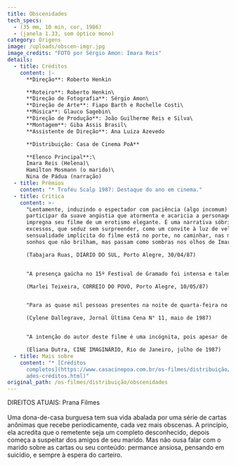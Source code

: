 ```yaml
---
title: Obscenidades
tech_specs:
  - (35 mm, 10 min, cor, 1986)
  - (janela 1.33, som óptico mono)
category: Origens
image: /uploads/obscen-imgr.jpg
image_credits: "FOTO por Sérgio Amon: Imara Reis"
details:
  - title: Créditos
    content: |-
      **Direção**: Roberto Henkin

      **Roteiro**: Roberto Henkin\
      **Direção de Fotografia**: Sérgio Amon\
      **Direção de Arte**: Fiapo Barth e Rochelle Costi\
      **Música**: Glauco Sagebin\
      **Direção de Produção**: João Guilherme Reis e Silva\
      **Montagem**: Giba Assis Brasil\
      **Assistente de Direção**: Ana Luiza Azevedo

      **Distribuição: Casa de Cinema PoA**

      **Elenco Principal**:\
      Imara Reis (Helena)\
      Hamilton Mosmann (o marido)\
      Nina de Pádua (narração)
  - title: Prêmios
    content: "* Troféu Scalp 1987: Destaque do ano em cinema."
  - title: Crítica
    content: >-
      "Lentamente, induzindo o espectador com paciência (algo incomum) a
      participar da suave angústia que atormenta e acaricia a personagem, Henkin
      impregna seu filme de um erotismo elegante. É uma narrativa sóbria, sem
      excessos, que seduz sem surpreender, como um convite à luz de velas. A
      sensualidade implícita do filme está no porte, no caminhar, nas mãos e nos
      sonhos que não brilham, mas passam como sombras nos olhos de Imara Reis."\

      (Tabajara Ruas, DIÁRIO DO SUL, Porto Alegre, 30/04/87)


      "A presença gaúcha no 15º Festival de Gramado foi intensa e talentosa. (...) OBSCENIDADES, de Roberto Henkin, despontou como o melhor e mais injustiçado do certame. Por aí correram disparatadas patrulhas ideológicas que taxaram o filme de burguês e alienado, ignorando a síntese, a invenção e a vitalidade que permearam a criação de Henkin, além do primoroso acabamento técnico dessa pequena grande obra de arte do cinema gaúcho."\

      (Marlei Teixeira, CORREIO DO POVO, Porto Alegre, 10/05/87)


      "Para as quase mil pessoas presentes na noite de quarta-feira no XV Festival de Gramado, um filme de curta-metragem deixou a certeza de que ganharia muitos prêmios. OBSCENIDADES, do gaúcho Roberto Henkin, com sua riqueza de imagens, boa narrativa e história surpreendente, inaugurou os aplausos unânimes que até então não se ouviam durante a mostra."\

      (Cylene Dallegrave, Jornal Última Cena N° 11, maio de 1987)


      "A intenção do autor deste filme é uma incógnita, pois apesar de realizado com capricho do ponto de vista técnico, (deixa) passar uma mensagem bastante estranha: de que uma mulher qualquer em situação de solidão e tédio aceita e quase pede a pornografia e a obscenidade como diversão. (...) Num país como o nosso, em que mocinhas são mortas em consequência de crimes sexuais quase que semanalmente, esse tipo de mensagem irrefletida é no mínimo irresponsável."\

      (Eliana Dutra, CINE IMAGINÁRIO, Rio de Janeiro, julho de 1987)
  - title: Mais sobre
    content: "* [Créditos
      completos](https://www.casacinepoa.com.br/os-filmes/distribuição/obscenid\
      ades-créditos.html)"
original_path: /os-filmes/distribuição/obscenidades
---
```

D﻿IREITOS ATUAIS: Prana Filmes\
\
Uma dona-de-casa burguesa tem sua vida abalada por uma série de cartas anônimas que recebe periodicamente, cada vez mais obscenas. A princípio, ela acredita que o remetente seja um completo desconhecido, depois começa a suspeitar dos amigos de seu marido. Mas não ousa falar com o marido sobre as cartas ou seu conteúdo: permance ansiosa, pensando em suicídio, e sempre à espera do carteiro.